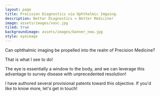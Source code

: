 ```yaml
---
layout: page
title: Precision Diagnostics via Ophthalmic Imgaing.
description: Better Diagnostics = Better Medicine! 
image: assets/images/vasc.jpg
tiled: true
backgroundimage: assets/images/banner_new.jpg
style: eyeimage
---
```


Can ophthalmic imaging be propelled into the realm 
of Precision Medicine?

That is what I see to do! 

The eye is essentially a window to the body, and we can leverage this 
advantage to survey disease with unprecedented resolution!

I have authored several provisional patents toward this objective. If 
you'd like to know more, let's get in touch!





